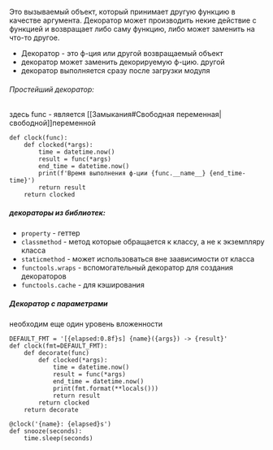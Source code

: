Это вызываемый объект, который принимает другую функцию в качестве аргумента.
Декоратор может производить некие действие с функцией и возвращает либо саму функцию, либо может заменить на что-то другое.

- Декоратор - это ф-ция или другой возвращаемый объект
- декоратор может заменить декорируемую ф-цию. другой
- декоратор выполняется сразу после загрузки модуля


###### Простейший декоратор:
здесь func - является [[Замыкания#Свободная переменная|свободной]]переменной
```
def clock(func):
	def clocked(*args):
		time = datetime.now()
		result = func(*args)
		end_time = datetime.now()
		print(f'Время выполнения ф-ции {func.__name__} {end_time-time}')
		return result
	return clocked
```

##### декораторы из библиотек:

- `property` - геттер
- `classmethod` - метод которые обращается к классу, а не к экземпляру класса
- `staticmethod` - может использоваться вне заависимости от класса
- `functools.wraps` - вспомогательный декоратор для создания декораторов 
- `functools.cache` - для кэширования


##### Декоратор с параметрами

необходим еще один уровень вложенности
```
DEFAULT_FMT = '[{elapsed:0.8f}s] {name}({args}) -> {result}'
def clock(fmt=DEFAULT_FMT):
	def decorate(func)
		def clocked(*args):
			time = datetime.now()
			result = func(*args)
			end_time = datetime.now()
			print(fmt.format(**locals()))
			return result
		return clocked
	return decorate

@clock('{name}: {elapsed}s') 
def snooze(seconds): 
	time.sleep(seconds)
```
